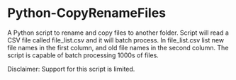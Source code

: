 # Python-CopyRenameFiles
A Python script to rename and copy files to another folder. Script will read a CSV file called file_list.csv and it will batch process.
In file_list.csv list new file names in the first column, and old file names in the second column.
The script is capable of batch processing 1000s of files.

Disclaimer: Support for this script is limited.
